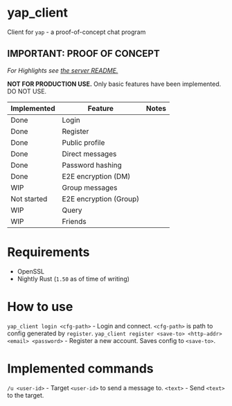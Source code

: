 # yap_client

Client for `yap` - a proof-of-concept chat program

## IMPORTANT: PROOF OF CONCEPT

*For Highlights see [the server README.](https://github.com/rmanosuthi/yap_server)*

**NOT FOR PRODUCTION USE.** Only basic features have been implemented. DO NOT USE.

| Implemented | Feature | Notes |
|-------------|---------|-------|
|Done|Login
|Done|Register
|Done|Public profile
|Done|Direct messages
|Done|Password hashing
|Done|E2E encryption (DM)
|WIP|Group messages
|Not started|E2E encryption (Group)
|WIP|Query
|WIP|Friends

# Requirements

- OpenSSL
- Nightly Rust (`1.50` as of time of writing)

# How to use

`yap_client login <cfg-path>` - Login and connect. `<cfg-path>` is path to config generated by `register`.
`yap_client register <save-to> <http-addr> <email> <password>` - Register a new account. Saves config to `<save-to>`.

# Implemented commands

`/u <user-id>` - Target `<user-id>` to send a message to.
`<text>` - Send `<text>` to the target.
